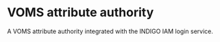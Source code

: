 # VOMS attribute authority

A VOMS attribute authority integrated with the INDIGO IAM login service.
